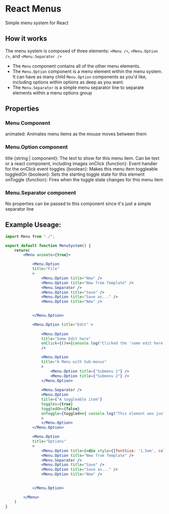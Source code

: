 # React Menus

Simple menu system for React

## How it works

The menu system is composed of three elements:
`<Menu />`, `<Menu.Option />`, and `<Menu.Separator />`

* The `Menu` component contains all of the other menu elements.
* The `Menu.Option` component is a menu element within the menu system.  It can have as many child `Menu.Option` components as you'd like, including options within options as deep as you want.
* The `Menu.Separator` is a simple menu separator line to separate elements within a menu options group

## Properties

### Menu Component

animated:  Animates menu items as the mouse moves between them

### Menu.Option component

title {string | component}:  The text to show for this menu item.  Can be text or a react component, including images
onClick {function}:  Event handler for the onClick event
toggles {boolean}: Makes this menu item toggleable
toggledOn {boolean}: Sets the starting toggle state for this element
onToggle {function}: Fires when the toggle state changes for this menu item

### Menu.Separator component

No properties can be passed to this component since it's just a simple separator line

## Example Useage:

```jsx
import Menu from "./";

export default function MenuSystem() {
    return(
        <Menu animate={true}>

            <Menu.Option
            title="File"
            >
                <Menu.Option title="New" />
                <Menu.Option title="New from Template" />
                <Menu.Separator />
                <Menu.Option title="Save" />
                <Menu.Option title="Save as..." />
                <Menu.Option title="New" />
                

            </Menu.Option>

            <Menu.Option title="Edit" >
                
                <Menu.Option
                title="Some Edit here"
                onClick={()=>{console.log("Clicked the 'some edit here' menu element or something.")}}
                />

                <Menu.Option
                title="A Menu with Sub-menus"
                >
                    <Menu.Option title={"Submenu 1"} />
                    <Menu.Option title={"Submenu 2"} />
                </Menu.Option>
                
                <Menu.Separator />
                <Menu.Option
                title={"A toggleable item"}
                toggles={true}
                toggledOn={false}
                onToggle={toggled=>{ console.log("This element was just toggled!  Its status is: ", toggled); } }
                >
                </Menu.Option>
            </Menu.Option>

            <Menu.Option
            title="Options"
            >
                <Menu.Option title={<div style={{fontSize: '1.5em', color: 'yellow'}}>A formatted text item</div>} />
                <Menu.Option title="New from Template" />
                <Menu.Separator />
                <Menu.Option title="Save" />
                <Menu.Option title="Save as..." />
                <Menu.Option title="New" />
                

            </Menu.Option>

        </Menu>
    )
}
```
